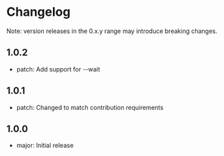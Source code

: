 # Changelog
Note: version releases in the 0.x.y range may introduce breaking changes.

## 1.0.2

- patch: Add support for --wait

## 1.0.1

- patch: Changed to match contribution requirements

## 1.0.0

- major: Initial release
